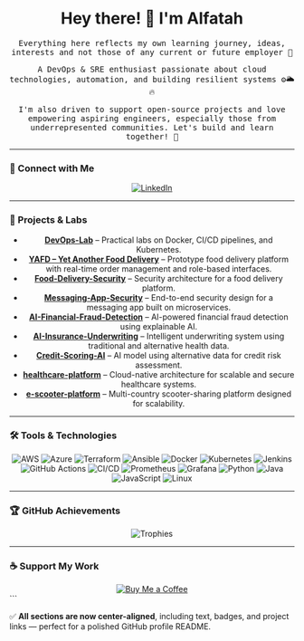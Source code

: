 <div align="center">
  <h1>Hey there! 👋 I'm Alfatah</h1>
</div>

<div align="center">
  <samp>
    <p>Everything here reflects my own learning journey, ideas, interests and not those of any current or future employer 💭</p>
    <p>A DevOps & SRE enthusiast passionate about cloud technologies, automation, and building resilient systems ⚙️🌥️🔥</p>
    <p>I'm also driven to support open-source projects and love empowering aspiring engineers, especially those from underrepresented communities. Let's build and learn together! 🤝</p>
  </samp>
</div>

---

### 🔗 Connect with Me
<div align="center">
  <a href="https://www.linkedin.com/in/al-fatah/" target="_blank">
    <img src="https://img.shields.io/badge/LinkedIn-%230A66C2.svg?style=for-the-badge&logo=linkedin&logoColor=white" alt="LinkedIn"/>
  </a>
</div>

---

### 🚀 Projects & Labs
<div align="center">

- **[DevOps-Lab](https://github.com/al-fatah/devops-lab)** – Practical labs on Docker, CI/CD pipelines, and Kubernetes.  
- **[YAFD – Yet Another Food Delivery](https://github.com/al-fatah/YAFD)** – Prototype food delivery platform with real-time order management and role-based interfaces.  
- **[Food-Delivery-Security](https://github.com/al-fatah/Food-Delivery-Security)** – Security architecture for a food delivery platform.  
- **[Messaging-App-Security](https://github.com/al-fatah/Messaging-App-Security)** – End-to-end security design for a messaging app built on microservices.  
- **[AI-Financial-Fraud-Detection](https://github.com/al-fatah/AI-Financial-Fraud-Detection)** – AI-powered financial fraud detection using explainable AI.  
- **[AI-Insurance-Underwriting](https://github.com/al-fatah/AI-Insurance-Underwriting)** – Intelligent underwriting system using traditional and alternative health data.  
- **[Credit-Scoring-AI](https://github.com/al-fatah/Credit-Scoring-AI)** – AI model using alternative data for credit risk assessment.  
- **[healthcare-platform](https://github.com/al-fatah/healthcare-platform)** – Cloud-native architecture for scalable and secure healthcare systems.  
- **[e-scooter-platform](https://github.com/al-fatah/e-scooter-platform)** – Multi-country scooter-sharing platform designed for scalability.  

</div>

---

### 🛠️ Tools & Technologies
<div align="center">
  <img src="https://img.shields.io/badge/-AWS-232F3E?&logo=Amazon-AWS&logoColor=white" alt="AWS"/>
  <img src="https://img.shields.io/badge/-Azure-0078D4?&logo=Microsoft-Azure&logoColor=white" alt="Azure"/>
  <img src="https://img.shields.io/badge/-Terraform-623CE4?&logo=Terraform&logoColor=white" alt="Terraform"/>
  <img src="https://img.shields.io/badge/-Ansible-EE0000?&logo=Ansible&logoColor=white" alt="Ansible"/>
  <img src="https://img.shields.io/badge/-Docker-2496ED?&logo=Docker&logoColor=white" alt="Docker"/>
  <img src="https://img.shields.io/badge/-Kubernetes-326CE5?&logo=Kubernetes&logoColor=white" alt="Kubernetes"/>
  <img src="https://img.shields.io/badge/-Jenkins-D24939?&logo=Jenkins&logoColor=white" alt="Jenkins"/>
  <img src="https://img.shields.io/badge/-GitHub%20Actions-2088FF?&logo=github-actions&logoColor=white" alt="GitHub Actions"/>
  <img src="https://img.shields.io/badge/-CI/CD-FF6C37?&logo=CircleCI&logoColor=white" alt="CI/CD"/>
  <img src="https://img.shields.io/badge/-Prometheus-E6522C?&logo=Prometheus&logoColor=white" alt="Prometheus"/>
  <img src="https://img.shields.io/badge/-Grafana-F46800?&logo=Grafana&logoColor=white" alt="Grafana"/>
  <img src="https://img.shields.io/badge/-Python-3776AB?&logo=Python&logoColor=white" alt="Python"/>
  <img src="https://img.shields.io/badge/-Java-007396?&logo=Java&logoColor=white" alt="Java"/>
  <img src="https://img.shields.io/badge/-JavaScript-F7DF1E?&logo=JavaScript&logoColor=black" alt="JavaScript"/>
  <img src="https://img.shields.io/badge/-Linux-FCC624?&logo=Linux&logoColor=black" alt="Linux"/>
</div>

---

### 🏆 GitHub Achievements
<div align="center">
  <img src="https://github-profile-trophy.vercel.app/?username=al-fatah&margin-w=10&margin-h=10&no-bg=true&no-frame=true" alt="Trophies" />
</div>

---

### ☕ Support My Work
<div align="center">
  <a href="https://coff.ee/al.fatah" target="_blank">
    <img src="https://img.shields.io/badge/Buy%20Me%20a%20Coffee-F7DF1E?style=for-the-badge&logo=buy-me-a-coffee&logoColor=black" alt="Buy Me a Coffee" />
  </a>
</div>
```

✅ **All sections are now center-aligned**, including text, badges, and project links — perfect for a polished GitHub profile README.
